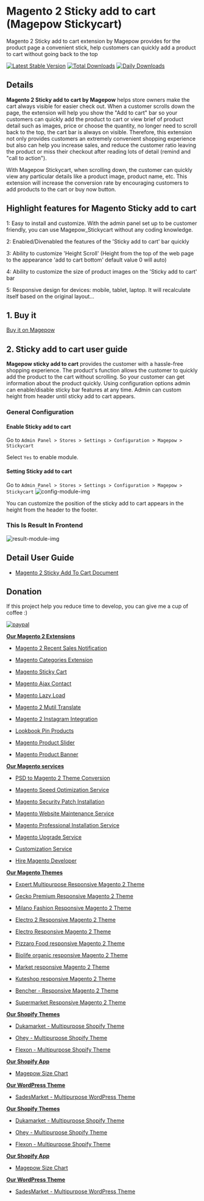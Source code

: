 # Magento 2 Sticky add to cart (Magepow Stickycart)
Magento 2 Sticky add to cart extension by Magepow provides for the product page a convenient stick, help customers can quickly add a product to cart without going back to the top

[![Latest Stable Version](https://poser.pugx.org/magepow/stickycart/v/stable)](https://packagist.org/packages/magepow/stickycart)
[![Total Downloads](https://poser.pugx.org/magepow/stickycart/downloads)](https://packagist.org/packages/magepow/stickycart)
[![Daily Downloads](https://poser.pugx.org/magepow/stickycart/d/daily)](https://packagist.org/packages/magepow/stickycart)

## Details
**Magento 2 Sticky add to cart by Magepow** helps store owners make the cart always visible for easier check out. When a customer scrolls down the page, the extension will help you show the "Add to cart" bar so your customers can quickly add the product to cart or view brief of product detail such as images, price or choose the quantity, no longer need to scroll back to the top, the cart bar is always on visible. Therefore, this extension not only provides customers an extremely convenient shopping experience but also can help you increase sales, and reduce the customer ratio leaving the product or miss their checkout after reading lots of detail (remind and "call to action").

With Magepow Stickycart, when scrolling down, the customer can quickly view any particular details like a product image, product name, etc. This extension will increase the conversion rate by encouraging customers to add products to the cart or buy now button.
## Highlight features for Magento Sticky add to cart
1: Easy to install and customize. With the admin panel set up to be customer friendly, you can use Magepow_Stickycart without any coding knowledge.

2: Enabled/Divenabled the features of the 'Sticky add to cart' bar quickly

3: Ability to customize 'Height Scroll' (Height from the top of the web page to the appearance 'add to cart bottom' default value 0 will auto)

4: Ability to customize the size of product images on the 'Sticky add to cart' bar

5: Responsive design for devices: mobile, tablet, laptop. It will recalculate itself based on the original layout...


## 1. Buy it
[Buy it on Magepow](https://magepow.com/magento-sticky-add-to-cart.html)

## 2. Sticky add to cart user guide
**Magepow sticky add to cart** provides the customer with a hassle-free shopping experience. The product's function allows the customer to quickly add the product to the cart without scrolling. So your customer can get information about the product quickly. Using configuration options admin can enable/disable sticky bar features at any time. Admin can custom height from header until sticky add to cart appears.
### General Configuration
#### Enable Sticky add to cart
Go to `Admin Panel > Stores > Settings > Configuration > Magepow > Stickycart`

Select `Yes` to enable module.
#### Setting Sticky add to cart
Go to `Admin Panel > Stores > Settings > Configuration > Magepow > Stickycart`
![config-module-img](https://github.com/magepow/stickycart/blob/master/media/config.png)

You can customize the position of the sticky add to cart appears in the height from the header to the footer.
### This Is Result In Frontend
![result-module-img](https://github.com/magepow/stickycart/blob/master/media/description.gif)

## Detail User Guide
* [Magento 2 Sticky Add To Cart Document](https://docs.alothemes.com/m2/extension/stickycart/)


## Donation

If this project help you reduce time to develop, you can give me a cup of coffee :) 

[![paypal](https://www.paypalobjects.com/en_US/i/btn/btn_donateCC_LG.gif)](https://www.paypal.com/paypalme/alopay)


**[Our Magento 2 Extensions](https://magepow.com/magento-2-extensions.html)**

* [Magento 2 Recent Sales Notification](https://magepow.com/magento-2-recent-sales-notification.html)

* [Magento Categories Extension](https://magepow.com/magento-categories-extension.html)

* [Magento Sticky Cart](https://magepow.com/magento-sticky-cart.html)

* [Magento Ajax Contact](https://magepow.com/magento-ajax-contact-form.html)

* [Magento Lazy Load](https://magepow.com/magento-lazy-load.html)

* [Magento 2 Mutil Translate](https://magepow.com/magento-multi-translate.html)

* [Magento 2 Instagram Integration](https://magepow.com/magento-2-instagram.html)

* [Lookbook Pin Products](https://magepow.com/lookbook-pin-products.html)

* [Magento Product Slider](https://magepow.com/magento-product-slider.html)

* [Magento Product Banner](https://magepow.com/magento-banner-slider.html)

**[Our Magento services](https://magepow.com/magento-services.html)**

* [PSD to Magento 2 Theme Conversion](https://magepow.com/psd-to-magento-theme-conversion.html)

* [Magento Speed Optimization Service](https://magepow.com/magento-speed-optimization-service.html)

* [Magento Security Patch Installation](https://magepow.com/magento-security-patch-installation.html)

* [Magento Website Maintenance Service](https://magepow.com/website-maintenance-service.html)

* [Magento Professional Installation Service](https://magepow.com/professional-installation-service.html)

* [Magento Upgrade Service](https://magepow.com/magento-upgrade-service.html)

* [Customization Service](https://magepow.com/customization-service.html)

* [Hire Magento Developer](https://magepow.com/hire-magento-developer.html)

**[Our Magento Themes](https://alothemes.com/)**

* [Expert Multipurpose Responsive Magento 2 Theme](https://1.envato.market/c/1314680/275988/4415?u=https://themeforest.net/item/expert-premium-responsive-magento-2-and-1-support-rtl-magento-2-/21667789)

* [Gecko Premium Responsive Magento 2 Theme](https://1.envato.market/c/1314680/275988/4415?u=https://themeforest.net/item/gecko-responsive-magento-2-theme-rtl-supported/24677410)

* [Milano Fashion Responsive Magento 2 Theme](https://1.envato.market/c/1314680/275988/4415?u=https://themeforest.net/item/milano-fashion-responsive-magento-1-2-theme/12141971)

* [Electro 2 Responsive Magento 2 Theme](https://1.envato.market/c/1314680/275988/4415?u=https://themeforest.net/item/electro2-premium-responsive-magento-2-rtl-supported/26875864)

* [Electro Responsive Magento 2 Theme](https://1.envato.market/c/1314680/275988/4415?u=https://themeforest.net/item/electro-responsive-magento-1-2-theme/17042067)

* [Pizzaro Food responsive Magento 2 Theme](https://1.envato.market/c/1314680/275988/4415?u=https://themeforest.net/item/pizzaro-food-responsive-magento-1-2-theme/19438157)

* [Biolife organic responsive Magento 2 Theme](https://1.envato.market/c/1314680/275988/4415?u=https://themeforest.net/item/biolife-organic-food-magento-2-theme-rtl-supported/25712510)

* [Market responsive Magento 2 Theme](https://1.envato.market/c/1314680/275988/4415?u=https://themeforest.net/item/market-responsive-magento-2-theme/22997928)

* [Kuteshop responsive Magento 2 Theme](https://1.envato.market/c/1314680/275988/4415?u=https://themeforest.net/item/kuteshop-multipurpose-responsive-magento-1-2-theme/12985435)

* [Bencher - Responsive Magento 2 Theme](https://1.envato.market/c/1314680/275988/4415?u=https://themeforest.net/item/bencher-responsive-magento-1-2-theme/15787772)

* [Supermarket Responsive Magento 2 Theme](https://1.envato.market/c/1314680/275988/4415?u=https://themeforest.net/item/supermarket-responsive-magento-1-2-theme/18447995)

**[Our Shopify Themes](https://themeforest.net/user/alotheme)**

* [Dukamarket - Multipurpose Shopify Theme](https://1.envato.market/c/1314680/275988/4415?u=https://themeforest.net/item/dukamarket-multipurpose-shopify-theme/36158349)

* [Ohey - Multipurpose Shopify Theme](https://1.envato.market/c/1314680/275988/4415?u=https://themeforest.net/item/ohey-multipurpose-shopify-theme/34624195)

* [Flexon - Multipurpose Shopify Theme](https://1.envato.market/c/1314680/275988/4415?u=https://themeforest.net/item/flexon-multipurpose-shopify-theme/33461048)

**[Our Shopify App](https://apps.shopify.com/partners/maggicart)**

* [Magepow Size Chart](https://apps.shopify.com/magepow-size-chart)

**[Our WordPress Theme](https://themeforest.net/user/alotheme/portfolio)**

* [SadesMarket - Multipurpose WordPress Theme](https://1.envato.market/c/1314680/275988/4415?u=https://themeforest.net/item/sadesmarket-multipurpose-wordpress-theme/35369933)

**[Our Shopify Themes](https://themeforest.net/user/alotheme)**

* [Dukamarket - Multipurpose Shopify Theme](https://1.envato.market/c/1314680/275988/4415?u=https://themeforest.net/item/dukamarket-multipurpose-shopify-theme/36158349)

* [Ohey - Multipurpose Shopify Theme](https://1.envato.market/c/1314680/275988/4415?u=https://themeforest.net/item/ohey-multipurpose-shopify-theme/34624195)

* [Flexon - Multipurpose Shopify Theme](https://1.envato.market/c/1314680/275988/4415?u=https://themeforest.net/item/flexon-multipurpose-shopify-theme/33461048)

**[Our Shopify App](https://apps.shopify.com/partners/maggicart)**

* [Magepow Size Chart](https://apps.shopify.com/magepow-size-chart)

**[Our WordPress Theme](https://themeforest.net/user/alotheme/portfolio)**

* [SadesMarket - Multipurpose WordPress Theme](https://1.envato.market/c/1314680/275988/4415?u=https://themeforest.net/item/sadesmarket-multipurpose-wordpress-theme/35369933)
